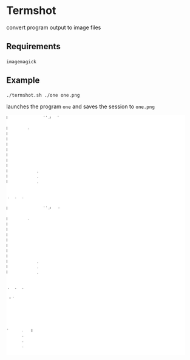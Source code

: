 # Termshot

convert program output to image files

## Requirements

`imagemagick`

## Example

```bash
./termshot.sh ./one one.png
```
launches the program `one` and saves the session to `one.png`

![one.png](one.png)

